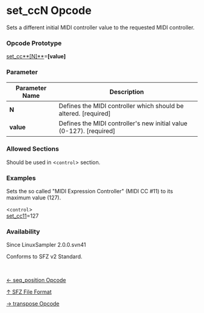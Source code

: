 # set_ccN Opcode

Sets a different initial MIDI controller value to the requested MIDI controller.

### Opcode Prototype

[set_cc**\[N\]**](set_ccn)=**[value]**

### Parameter

| Parameter Name | Description
| -------------- | -----------
| **N**          | Defines the MIDI controller which should be altered. \[required\]
| **value**      | Defines the MIDI controller's new initial value (0-127). \[required\]

### Allowed Sections

Should be used in <`control`> section.

### Examples

Sets the so called "MIDI Expression Controller" (MIDI CC #11) to its maximum value (127). 

<`control`><br>
[set_cc11](set_ccn)=127<br>

### Availability

Since LinuxSampler 2.0.0.svn41

Conforms to SFZ v2 Standard.

<br>
<link rel="stylesheet" href="/linuxsampler/style.css">
<div>
    <div id="r" class="child-div"><p><a href="seq_position">← seq_position Opcode</a></p></div>
    <div id="c" class="child-div"><p><a href="..">↑ SFZ File Format</a></p></div>
    <div id="l" class="child-div"><p><a href="transpose">→ transpose Opcode</a></p></div>
</div>
